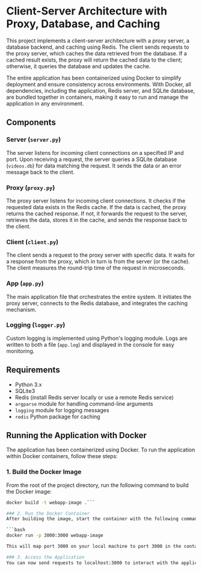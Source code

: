 # Client-Server Architecture with Proxy, Database, and Caching

This project implements a client-server architecture with a proxy server, a database backend, and caching using Redis. The client sends requests to the proxy server, which caches the data retrieved from the database. If a cached result exists, the proxy will return the cached data to the client; otherwise, it queries the database and updates the cache.

The entire application has been containerized using Docker to simplify deployment and ensure consistency across environments. With Docker, all dependencies, including the application, Redis server, and SQLite database, are bundled together in containers, making it easy to run and manage the application in any environment.

## Components

### Server (`server.py`)
The server listens for incoming client connections on a specified IP and port. Upon receiving a request, the server queries a SQLite database (`videos.db`) for data matching the request. It sends the data or an error message back to the client.

### Proxy (`proxy.py`)
The proxy server listens for incoming client connections. It checks if the requested data exists in the Redis cache. If the data is cached, the proxy returns the cached response. If not, it forwards the request to the server, retrieves the data, stores it in the cache, and sends the response back to the client.

### Client (`client.py`)
The client sends a request to the proxy server with specific data. It waits for a response from the proxy, which in turn is from the server (or the cache). The client measures the round-trip time of the request in microseconds.

### App (`app.py`)
The main application file that orchestrates the entire system. It initiates the proxy server, connects to the Redis database, and integrates the caching mechanism.

### Logging (`logger.py`)
Custom logging is implemented using Python's logging module. Logs are written to both a file (`app.log`) and displayed in the console for easy monitoring.

## Requirements

- Python 3.x
- SQLite3
- Redis (install Redis server locally or use a remote Redis service)
- `argparse` module for handling command-line arguments
- `logging` module for logging messages
- `redis` Python package for caching

## Running the Application with Docker

The application has been containerized using Docker. To run the application within Docker containers, follow these steps:

### 1. Build the Docker Image
From the root of the project directory, run the following command to build the Docker image:

```bash
docker build -t webapp-image .```

### 2. Run the Docker Container
After building the image, start the container with the following command:

```bash
docker run -p 3000:3000 webapp-image

This will map port 3000 on your local machine to port 3000 in the container (for the application). The application and Redis server will run within the same container.

### 3. Access the Application
You can now send requests to localhost:3000 to interact with the application.

